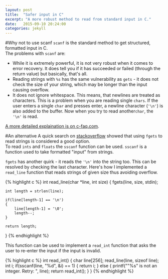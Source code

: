 ```yaml
---
layout: post
title:  "Safer input in C"
excerpt: "A more robust method to read from standard input in C."
date:   2015-09-10 20:24:00
categories: jekyll
---
```


#Why not to use scanf
`scanf` is the standard method to get structured, formatted input in C.  
The problems with `scanf` are:

+ While it is extremely powerful, it is not very robust when it comes to error recovery. It does tell you if it has succeeded or failed (through the return value) but basically, that's all.
+ Reading strings with `%s` has the same vulnerability as `gets` - it does not check the size of your string, which may be longer than the input causing overflow.
+ It does not ignore whitespace. This means, that newlines are treated as characters. This is a problem when you are reading single `chars`. If the user enters a single `char` and presses enter, a newline character (`'\n'`) is also added to the buffer. Now when you try to read another`char`, the `'\n'` is read.


 [A more detailed explaination is on c-faq.com](http://c-faq.com/stdio/scanfprobs.html).

#An alternative
 A quick search on [stackoverflow](http://stackoverflow.com/questions/9278226/which-is-the-best-way-to-get-input-from-user-in-c) showed that using `fgets` to read strings is considered a good option.  
 To read `ints` and `floats` the `sscanf` function can be used. `sscanf` is a function used to take formatted "input" from strings.  

 `fgets` has another quirk - it reads the `'\n'` into the string too. This can be resolved by checking the last character.
 Here's how I implemented a `read_line` function that reads strings of given size thus avoiding overflow.

 {% highlight c %}
int read_line(char *line, int size)
{
    fgets(line, size, stdin);

    int length = strlen(line);

    if(line[length-1] == '\n')
    {
        line[length-1] = '\0';
        length--;
    }

    return length;
}
 {% endhighlight %}

 This function can be used to implement a `read_int` function that asks the user to re-enter the input if the input is invalid.

 {% highlight c %}
int read_int()
{
    char line[256];
    read_line(line, sizeof line);
    int i;
    if(sscanf(line, "%d", &i) == 1)
    {
        return i;
    }
    else
    {
        printf("\"%s\" is not an integer. Retry: ", line);
        return read_int();
    }
}
{% endhighlight %}
